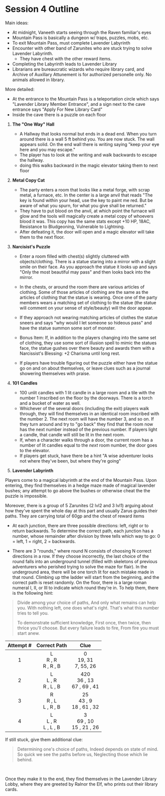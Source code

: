 # Session 4 Outline

Main ideas:
- At midnight, Vaneeth starts seeing through the Raven familiar's eyes
- Mountain Pass is basically a dungeon w/ traps, puzzles, mobs, etc.
- To exit Mountain Pass, must complete Lavender Labyrinth
- Encounter with other band of Zarunites who are stuck trying to solve Lavender Labyrinth. 
  - They have chest with the other reward items. 
- Completing the Labyrinth leads to Lavender Library
- Librarians are bureaucratic wizards who require library card, and Archive of Auxillary Attunement is for authorized personelle only. No animals allowed in library.

More detailed:

- At the entrance to the Mountain Pass is a teleportation circle which says "Lavender Library Member Entrance", and a sign next to the cave entrance says "Apply For New Library Card"
- Inside the cave there is a puzzle on each floor
1.  **The "One Way" Hall**  
       - A Hallway that looks normal but ends in a dead end. When you turn around there is a wall 5 ft behind you. You are now stuck. The wall appears solid. On the end wall there is writing saying "keep your eye here and you may escape." 
       - The player has to look at the writing and walk backwards to escape the hallway.
       - doing this walks backward in the magic elevator taking them to next floor


2. **Metal Copy Cat**
    - The party enters a room that looks like a metal forge, with scrap metal, a furnace, etc. In the center is a large anvil that reads "The key is found within your head, use the key to paint me red. But be aware of what you spurn, for what you give shall be returned."
    - They have to put blood on the anvil, at which point the furnace will glow and the tools will magically create a metal copy of whoevers blood it was. This copy has the same stats except +10 HP, 18AC, Resistance to Bludgeoning, Vulnerable to Lightning.
    - After defeating it, the door will open and a magic elevator will take them to the next floor. 


3. **Narcisist's Puzzle**
   - Enter a room filled with chest(s) slightly cluttered with objects/clothing. There is a statue staring into a mirror with a slight smile on their face. As you approach the statue it looks up and says "Only the most beautiful may pass"  and then looks back into the mirror.

   - In the chests, or around the room there are various articles of clothing. Some of those articles of clothing are the same as the articles of clothing that the statue is wearing. Once one of the party members wears a matching set of clothing to the statue (the statue will comment on your sense of style/beauty) will the door appear.

   - If they approach not wearing matching articles of clothes the statue sneers and says "why would I let someone so hideous pass" and have the statue summon some sort of monster.

   - Bonus Item: If, in addition to the players changing into the same set of clothing, they use some sort of illusion spell to mimic the statues face, the statue gushes over there beauty and awards them with a Narcissist's Blessing: +2 Charisma until long rest. 

    - If players have trouble figuring out the puzzle either have the statue go on and on about themselves, or leave clues such as a journal showering themselves with praise.
    
4. **101 Candles**
   - 100 unlit candles with 1 lit candle in a large room and a tile with the number 1 inscribed on the floor by the doorways. There is a torch and a bucket of water as well.
   -  Whichever of the several doors (including the exit) players walk through, they will find themselves in an identical room inscribed with the number 2. The next room will have the number 3, and so on.  If they turn around and try to "go back" they find that the room now has the next number instead of the previous number. If players light a candle, that candle will still be lit in the next room. 
   - If, when a character walks through a door, the current room has a number of lit candles equal to the *next* room number, the door goes to the elevator.
   - If players get stuck, have there be a hint "A wise adventurer looks not where they've been, but where they're going"



5. **Lavender Labyrinth**

Players come to a magical labyrinth at the end of the Mountain Pass. Upon entering, they find themselves in a hedge maze made of magical lavender bushes; any attempt to go above the bushes or otherwise cheat the the puzzle is impossible. 

Moreover, there is a group of 5 Zarunites (2 lvl2 and 3 lvl1) arguing about how they've spent the whole day at this part and usually Zarus guides their paths. They are carrying total of 60gp and the chest of reward items
- At each junction, there are three possible directions: left, right or to return backwards. To determine the correct path, each junction has a number, whose remainder after division by three tells which way to go: 0 = left, 1 = right, 2 = backwards. 

- There are 3 "rounds," where round N consists of choosing N correct directions in a row. If they choose incorrectly, the last choice of the round falls into an underground tunnel (filled with skeletons of previous adventurers who perished trying to solve the maze for flair). In the underground area, there will be one torch lit for each mistake made in that round. Climbing up tthe ladder will start from the beginning, and the correct path is reset randomly. On the floor, there is a large roman numeral I, II, or III to indicate which round they're in. To help them, there is the following hint:
> Divide among your choice of paths,
> And only what remains can help you.
> With nothing left, one does what's right.
> That's what this number tries to tell you. 
>
> To demonstrate sufficient knowledge,
> First once, then twice, then thrice you'll choose.
> But every failure leads to fire,
> From fire you must start anew. 

|Attempt \#| Correct Path | Clue |
| :--------: | :------------: | :----: |
| 1 | L <br> R , R <br> R , R ,  B | 0  <br>  19,  31  <br>  7,  55,  26 |
| 2 | L  <br> L , R  <br>  R , L , B | 420 <br> 36 , 13 <br> 67 , 69 , 41 |
| 3 | R <br> R , L <br> L , R , B | 25 <br> 43 , 9 <br> 18 , 61 , 32 |
| 4 | L <br> L , R  <br> L , L , B | 3 <br> 69 , 10 <br> 15 , 21 , 26 |

If still stuck, give them additional clue:
> Determining one's choice of paths,
> Indeed depends on state of mind.
> So quick we see the paths before us,
> Neglecting those which lie behind.

&nbsp;

Once they make it to the end, they find themselves in the Lavender Library Lobby, where they are greeted by Ralnor the Elf, who prints out their library cards. 
